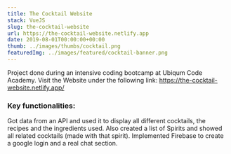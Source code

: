 ```yaml
---
title: The Cocktail Website
stack: VueJS
slug: the-cocktail-website
url: https://the-cocktail-website.netlify.app
date: 2019-08-01T00:00:00+00:00
thumb: ../images/thumbs/cocktail.png
featuredImg: ../images/featured/cocktail-banner.png
---
```


Project done during an intensive coding bootcamp at Ubiqum Code Academy. Visit the Website under the following link:
https://the-cocktail-website.netlify.app/

### Key functionalities:

Got data from an API and used it to display all different cocktails, the recipes and the ingredients used. Also created a list of Spirits and showed all related cocktails (made with that spirit).
Implemented Firebase to create a google login and a real chat section.

